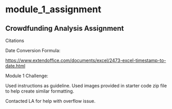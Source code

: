 # module_1_assignment
## Crowdfunding Analysis Assignment

Citations

Date Conversion Formula:

https://www.extendoffice.com/documents/excel/2473-excel-timestamp-to-date.html


Module 1 Challenge:

Used instructions as guideline.
Used images provided in starter code zip file to help create similar formatting.


Contacted LA for help with overflow issue.
